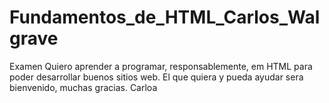 # Fundamentos_de_HTML_Carlos_Walgrave
Examen
Quiero aprender a programar, responsablemente, em HTML para poder desarrollar buenos sitios web. El que quiera y pueda ayudar sera
bienvenido, muchas gracias. Carloa
